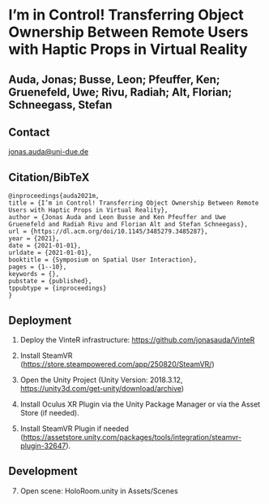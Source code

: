 # I’m in Control! Transferring Object Ownership Between Remote Users with Haptic Props in Virtual Reality

## Auda, Jonas; Busse, Leon; Pfeuffer, Ken; Gruenefeld, Uwe; Rivu, Radiah; Alt, Florian; Schneegass, Stefan

## Contact
jonas.auda@uni-due.de

## Citation/BibTeX

```
@inproceedings{auda2021m,
title = {I’m in Control! Transferring Object Ownership Between Remote Users with Haptic Props in Virtual Reality},
author = {Jonas Auda and Leon Busse and Ken Pfeuffer and Uwe Gruenefeld and Radiah Rivu and Florian Alt and Stefan Schneegass},
url = {https://dl.acm.org/doi/10.1145/3485279.3485287},
year = {2021},
date = {2021-01-01},
urldate = {2021-01-01},
booktitle = {Symposium on Spatial User Interaction},
pages = {1--10},
keywords = {},
pubstate = {published},
tppubtype = {inproceedings}
}

```

## Deployment

1. Deploy the VinteR infrastructure: https://github.com/jonasauda/VinteR
2. Install SteamVR (https://store.steampowered.com/app/250820/SteamVR/)
3. Open the Unity Project (Unity Version: 2018.3.12, https://unity3d.com/get-unity/download/archive)

5. Install Oculus XR Plugin via the Unity Package Manager or via the Asset Store (if needed).
6. Install SteamVR Plugin if needed (https://assetstore.unity.com/packages/tools/integration/steamvr-plugin-32647).


## Development

7. Open scene: HoloRoom.unity in Assets/Scenes

